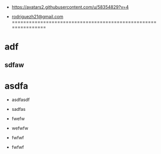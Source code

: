 

* https://avatars2.githubusercontent.com/u/58354829?v=4

* rodriguezh21@gmail.com
===============================================================
# adf

## sdfaw

 asdfa
===============================================================

* asdfasdf

* sadfas

* fwefw

* wefwfw

* fwfwf

* fwfwf
